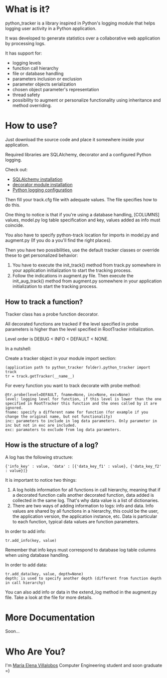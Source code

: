 What is it?
========
python_tracker is a library inspired in Python's logging module that helps logging user activity in a Python application.

It was developed to generate statistics over a collaborative web application by processing logs.

It has support for:

* logging levels
* function call hierarchy
* file or database handling
* parameters inclusion or exclusion
* parameter objects serialization 
* chosen object parameter's representation
* thread safety
* possibility to augment or personalize functionality using inheritance and method overriding.

How to use?
========
Just download the source code and place it somewhere inside your application.

Required libraries are SQLAlchemy, decorator and a configured Python logging.

Check out:

* [SQLAlchemy installation][sqlalchemy-install]
* [decorator module installation][decorator-install]
* [Python logging configuration][python-logging]

Then fill your track.cfg file with adequate values. The file specifies how to do this.

One thing to notice is that if you're using a database handling, [COLUMNS] values, model.py log table specification and key, values added as info must coincide.

You also have to specify python-track location for imports in model.py and augment.py
(If you do a <git grep FIXME> you'll find the right places).

Then you have two possibilities, use the default tracker classes or override these to get personalized behavior:

1. You have to execute the init_track() method from track.py somewhere in your application initialization to start the tracking process.
2. Follow the indications in augment.py file. Then execute the init_aug_track() method from augment.py somewhere in your application initialization to start the tracking process.

How to track a function?
-------------------------------------------

Tracker class has a probe function decorator.

All decorated functions are tracked if the level specified in probe parameters is higher than the level specified in RootTracker initialization. 

Level order is DEBUG < INFO < DEFAULT < NONE.

In a nutshell:

Create a tracker object in your module import section:

	(application path to python_tracker folder).python_tracker import track
	tr = track.getTracker(__name__)

For every function you want to track decorate with probe method:

	@tr.probe(level=DEFAULT, fname=None, inc=None, exc=None)
	level: logging level for function, if this level is lower than the one specified in RootTracker this function and the ones called by it are ignored.
	fname: specify a different name for function (for example if you change the original name, but not functionality)
	inc: parameters to include in log data parameters. Only parameter in inc but not in exc are included. 
	exc: paramaters to exclude from log data parameters.
	
How is the structure of a log?
-------------------------------------------

A log has the following structure:

	{'info_key' : value, 'data' : [{'data_key_f1' : value}, {'data_key_f2' : value}]}
	
It is important to notice two things:

1. A log holds information for all functions in call hierarchy, meaning that if a decorated function calls another decorated function, data added is collected in the same log. That's why data value is a list of dictionaries.
2. There are two ways of adding information to logs: info and data. Info values are shared by all functions in a hierarchy, this could be the user, the application version, the application instance, etc. Data is particular to each function, typical data values are function parameters.

In order to add info:

	tr.add_info(key, value)
	
Remember that info keys must correspond to database log table columns when using database handling.
	
In order to add data:

	tr.add_data(key, value, depth=None)
	depth: is used to specify another depth (different from function depth in call hierarchy)
	
You can also add info or data in the extend_log method in the augment.py file. Take a look at the file for more details.

More Documentation
==================
Soon...

Who Are You?
============
I'm [María Elena Villalobos][mati] Computer Engineering student and soon graduate =)


[sqlalchemy-install]:http://www.sqlalchemy.org/docs/05/intro.html#installing-sqlalchemy
[decorator-install]:http://pypi.python.org/pypi/decorator
[python-logging]:http://docs.python.org/library/logging.html
[mati]:http://be.linkedin.com/in/mevp7